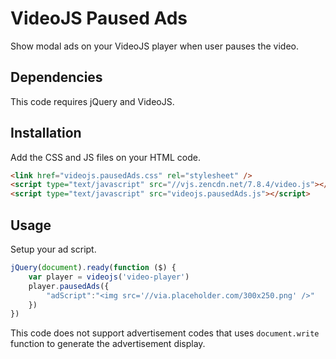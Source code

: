 # VideoJS Paused Ads
Show modal ads on your VideoJS player when user pauses the video.

## Dependencies

This code requires jQuery and VideoJS.

## Installation

Add the CSS and JS files on your HTML code.

```html
<link href="videojs.pausedAds.css" rel="stylesheet" />
<script type="text/javascript" src="//vjs.zencdn.net/7.8.4/video.js"></script>
<script type="text/javascript" src="videojs.pausedAds.js"></script>
```

## Usage

Setup your ad script.

```javascript
jQuery(document).ready(function ($) {
	var player = videojs('video-player')
	player.pausedAds({
		"adScript":"<img src='//via.placeholder.com/300x250.png' />"
	})
})
```

This code does not support advertisement codes that uses `document.write` function to generate the advertisement display.